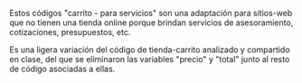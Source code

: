 Estos códigos "carrito - para servicios" son una adaptación para sitios-web que no tienen una tienda online porque brindan servicios de asesoramiento, cotizaciones, presupuestos, etc. 

Es una ligera variación del código de tienda-carrito analizado y compartido en clase, del que se eliminaron las variables "precio" y "total" junto al resto de código asociadas a ellas. 